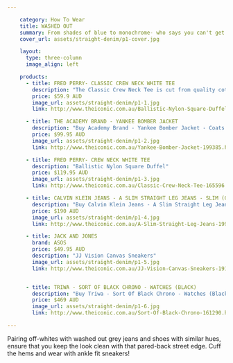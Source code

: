```yaml
---

    category: How To Wear
    title: WASHED OUT
    summary: From shades of blue to monochrome- who says you can't get a little frisky in wearing straight denims?
    cover_url: assets/straight-denim/p1-cover.jpg

    layout:
      type: three-column
      image_align: left

    products:
      - title: FRED PERRY- CLASSIC CREW NECK WHITE TEE
        description: "The Classic Crew Neck Tee is cut from quality cotton jersey and features the signature Fred Perry logo embroidered on the chest. - Length: 72cm - Regular fit - 100% Cotton jersey - Embroidered wreath motif"
        price: $59.9 AUD
        image_url: assets/straight-denim/p1-1.jpg
        link: http://www.theiconic.com.au/Ballistic-Nylon-Square-Duffel-196434.html

      - title: THE ACADEMY BRAND - YANKEE BOMBER JACKET
        description: "Buy Academy Brand - Yankee Bomber Jacket - Coats & Jackets (Black & Tan) at THE ICONIC with free overnight delivery over $50 and 100 days free returns!"
        price: $99.95 AUD
        image_url: assets/straight-denim/p1-2.jpg
        link: http://www.theiconic.com.au/Yankee-Bomber-Jacket-199385.html

      - title: FRED PERRY- CREW NECK WHITE TEE
        description: "Ballistic Nylon Square Duffel"
        price: $119.95 AUD
        image_url: assets/straight-denim/p1-3.jpg
        link: http://www.theiconic.com.au/Classic-Crew-Neck-Tee-165596.html

      - title: CALVIN KLEIN JEANS - A SLIM STRAIGHT LEG JEANS - SLIM (GREY COMFORT)
        description: "Buy Calvin Klein Jeans - A Slim Straight Leg Jeans - Slim (Grey Comfort) at THE ICONIC with free overnight delivery over $50 and 100 days free returns!"
        price: $190 AUD
        image_url: assets/straight-denim/p1-4.jpg
        link: http://www.theiconic.com.au/A-Slim-Straight-Leg-Jeans-199792.html

      - title: JACK AND JONES
        brand: ASOS
        price: $49.95 AUD
        description: "JJ Vision Canvas Sneakers"
        image_url: assets/straight-denim/p1-5.jpg
        link: http://www.theiconic.com.au/JJ-Vision-Canvas-Sneakers-191234.html


      - title: TRIWA - SORT OF BLACK CHRONO - WATCHES (BLACK)
        description: "Buy Triwa - Sort Of Black Chrono - Watches (Black) at THE ICONIC with free overnight delivery over $50 and 100 days free returns!"
        price: $469 AUD
        image_url: assets/straight-denim/p1-6.jpg
        link: http://www.theiconic.com.au/Sort-Of-Black-Chrono-161290.html

---
```


Pairing off-whites with washed out grey jeans and shoes with similar hues, ensure that you keep the look clean with that pared-back street edge.  Cuff the hems and wear with ankle fit sneakers!
